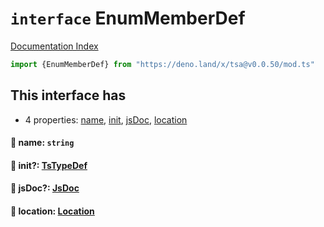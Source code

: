 # `interface` EnumMemberDef

[Documentation Index](../README.md)

```ts
import {EnumMemberDef} from "https://deno.land/x/tsa@v0.0.50/mod.ts"
```

## This interface has

- 4 properties:
[name](#-name-string),
[init](#-init-tstypedef),
[jsDoc](#-jsdoc-jsdoc),
[location](#-location-location)


#### 📄 name: `string`



#### 📄 init?: [TsTypeDef](../type.TsTypeDef/README.md)



#### 📄 jsDoc?: [JsDoc](../interface.JsDoc/README.md)



#### 📄 location: [Location](../interface.Location/README.md)



